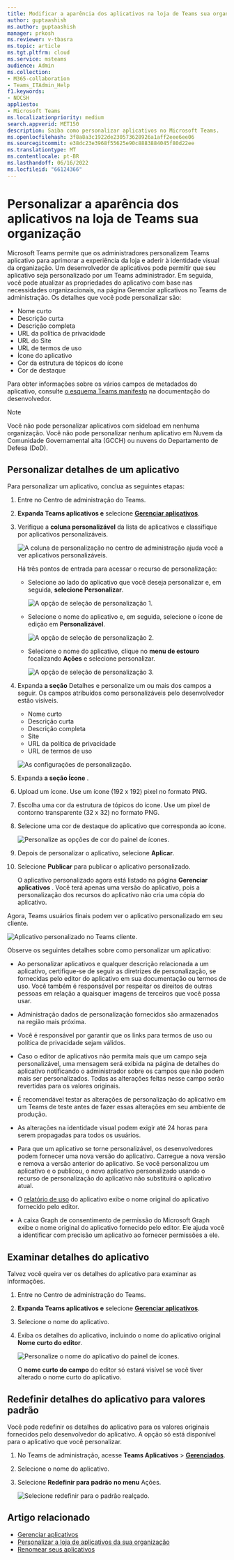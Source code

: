 ```yaml
---
title: Modificar a aparência dos aplicativos na loja de Teams sua organização
author: guptaashish
ms.author: guptaashish
manager: prkosh
ms.reviewer: v-tbasra
ms.topic: article
ms.tgt.pltfrm: cloud
ms.service: msteams
audience: Admin
ms.collection:
- M365-collaboration
- Teams_ITAdmin_Help
f1.keywords:
- NOCSH
appliesto:
- Microsoft Teams
ms.localizationpriority: medium
search.appverid: MET150
description: Saiba como personalizar aplicativos no Microsoft Teams.
ms.openlocfilehash: 3f8a8a3c1922de230573628926a1aff2eee6ee06
ms.sourcegitcommit: e38dc23e3968f55625e90c8883884045f80d22ee
ms.translationtype: MT
ms.contentlocale: pt-BR
ms.lasthandoff: 06/16/2022
ms.locfileid: "66124366"
---
```

# <a name="customize-appearance-of-apps-in-your-organizations-teams-store"></a>Personalizar a aparência dos aplicativos na loja de Teams sua organização

Microsoft Teams permite que os administradores personalizem Teams aplicativo para aprimorar a experiência da loja e aderir à identidade visual da organização. Um desenvolvedor de aplicativos pode permitir que seu aplicativo seja personalizado por um Teams administrador. Em seguida, você pode atualizar as propriedades do aplicativo com base nas necessidades organizacionais, na página Gerenciar aplicativos no Teams de administração. Os detalhes que você pode personalizar são:

* Nome curto
* Descrição curta
* Descrição completa
* URL da política de privacidade
* URL do Site
* URL de termos de uso
* Ícone do aplicativo
* Cor da estrutura de tópicos do ícone
* Cor de destaque

Para obter informações sobre os vários campos de metadados do aplicativo, consulte [o esquema Teams manifesto](/microsoftteams/platform/resources/schema/manifest-schema) na documentação do desenvolvedor.

> [!NOTE]
> Você não pode personalizar aplicativos com sideload em nenhuma organização. Você não pode personalizar nenhum aplicativo em Nuvem da Comunidade Governamental alta (GCCH) ou nuvens do Departamento de Defesa (DoD).

## <a name="customize-details-of-an-app"></a>Personalizar detalhes de um aplicativo

Para personalizar um aplicativo, conclua as seguintes etapas:

1. Entre no Centro de administração do Teams.

1. **Expanda Teams aplicativos e** selecione **[Gerenciar aplicativos](https://admin.teams.microsoft.com/policies/manage-apps)**.

1. Verifique a **coluna personalizável** da lista de aplicativos e classifique por aplicativos personalizáveis.

   ![A coluna de personalização no centro de administração ajuda você a ver aplicativos personalizáveis.](media/customizable-apps-in-tac.png)

   Há três pontos de entrada para acessar o recurso de personalização:

   * Selecione ao lado do aplicativo que você deseja personalizar e, em seguida, **selecione Personalizar**.

     ![A opção de seleção de personalização 1.](media/select-app-to-customize1.png)

   * Selecione o nome do aplicativo e, em seguida, selecione o ícone de edição em **Personalizável**.

     ![A opção de seleção de personalização 2.](media/communities-microsoft.png)

   * Selecione o nome do aplicativo, clique no **menu de estouro** focalizando **Ações** e selecione personalizar.

     ![A opção de seleção de personalização 3.](media/customize-action-menu.png)

1. Expanda **a seção** Detalhes e personalize um ou mais dos campos a seguir. Os campos atribuídos como personalizáveis pelo desenvolvedor estão visíveis.

    * Nome curto
    * Descrição curta
    * Descrição completa
    * Site
    * URL da política de privacidade
    * URL de termos de uso

   ![As configurações de personalização.](media/customize-settings.png)

1. Expanda **a seção Ícone** .

1. Upload um ícone. Use um ícone (192 x 192) pixel no formato PNG.

1. Escolha uma cor da estrutura de tópicos do ícone. Use um pixel de contorno transparente (32 x 32) no formato PNG.

1. Selecione uma cor de destaque do aplicativo que corresponda ao ícone.

   ![Personalize as opções de cor do painel de ícones.](media/customize-app-colors.png)

1. Depois de personalizar o aplicativo, selecione **Aplicar**.

1. Selecione **Publicar** para publicar o aplicativo personalizado.

   O aplicativo personalizado agora está listado na página **Gerenciar aplicativos** . Você terá apenas uma versão do aplicativo, pois a personalização dos recursos do aplicativo não cria uma cópia do aplicativo.

Agora, Teams usuários finais podem ver o aplicativo personalizado em seu cliente.

   ![Aplicativo personalizado no Teams cliente.](media/contoso-app.png)

Observe os seguintes detalhes sobre como personalizar um aplicativo:

* Ao personalizar aplicativos e qualquer descrição relacionada a um aplicativo, certifique-se de seguir as diretrizes de personalização, se fornecidas pelo editor do aplicativo em sua documentação ou termos de uso. Você também é responsável por respeitar os direitos de outras pessoas em relação a quaisquer imagens de terceiros que você possa usar.

* Administração dados de personalização fornecidos são armazenados na região mais próxima.

* Você é responsável por garantir que os links para termos de uso ou política de privacidade sejam válidos.

* Caso o editor de aplicativos não permita mais que um campo seja personalizável, uma mensagem será exibida na página de detalhes do aplicativo notificando o administrador sobre os campos que não podem mais ser personalizados. Todas as alterações feitas nesse campo serão revertidas para os valores originais.

* É recomendável testar as alterações de personalização do aplicativo em um Teams de teste antes de fazer essas alterações em seu ambiente de produção.

* As alterações na identidade visual podem exigir até 24 horas para serem propagadas para todos os usuários.

* Para que um aplicativo se torne personalizável, os desenvolvedores podem fornecer uma nova versão do aplicativo. Carregue a nova versão e remova a versão anterior do aplicativo. Se você personalizou um aplicativo e o publicou, o novo aplicativo personalizado usando o recurso de personalização do aplicativo não substituirá o aplicativo atual.

* O [relatório de uso](teams-analytics-and-reports/app-usage-report.md) do aplicativo exibe o nome original do aplicativo fornecido pelo editor.

* A caixa Graph de consentimento de permissão do Microsoft Graph exibe o nome original do aplicativo fornecido pelo editor. Ele ajuda você a identificar com precisão um aplicativo ao fornecer permissões a ele.

## <a name="review-app-details"></a>Examinar detalhes do aplicativo

Talvez você queira ver os detalhes do aplicativo para examinar as informações.

1. Entre no Centro de administração do Teams.

1. **Expanda Teams aplicativos e** selecione **[Gerenciar aplicativos](https://admin.teams.microsoft.com/policies/manage-apps)**.

1. Selecione o nome do aplicativo.

1. Exiba os detalhes do aplicativo, incluindo o nome do aplicativo original **Nome curto do editor**.

   ![Personalize o nome do aplicativo do painel de ícones.](media/original-app-version.png)

   O **nome curto do campo** do editor só estará visível se você tiver alterado o nome curto do aplicativo.

## <a name="reset-app-details-to-default-values"></a>Redefinir detalhes do aplicativo para valores padrão

Você pode redefinir os detalhes do aplicativo para os valores originais fornecidos pelo desenvolvedor do aplicativo. A opção só está disponível para o aplicativo que você personalizar.

1. No Teams de administração, acesse **Teams Aplicativos** > **[Gerenciados](https://admin.teams.microsoft.com/policies/manage-apps)**.

1. Selecione o nome do aplicativo.

1. Selecione **Redefinir para padrão** **no menu** Ações.

   ![Selecione redefinir para o padrão realçado.](media/select-reset.png)

## <a name="related-article"></a>Artigo relacionado

* [Gerenciar aplicativos](manage-apps.md)
* [Personalizar a loja de aplicativos da sua organização](customize-your-app-store.md)
* [Renomear seus aplicativos](https://techcommunity.microsoft.com/t5/microsoft-teams-blog/rebrand-apps-to-your-own-organization-s-branding-with-app/ba-p/2376296)
